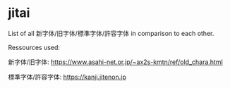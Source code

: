 # jitai
List of all 新字体/旧字体/標準字体/許容字体 in comparison to each other.



Ressources used:

新字体/旧字体: https://www.asahi-net.or.jp/~ax2s-kmtn/ref/old_chara.html

標準字体/許容字体: https://kanji.jitenon.jp
